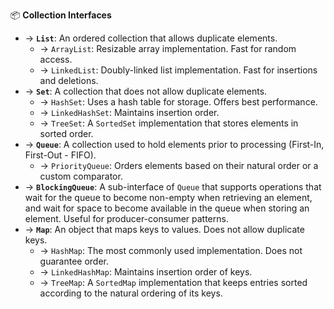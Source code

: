 📦 **Collection Interfaces**
- → **`List`**: An ordered collection that allows duplicate elements.
  - → `ArrayList`: Resizable array implementation. Fast for random access.
  - → `LinkedList`: Doubly-linked list implementation. Fast for insertions and deletions.
- → **`Set`**: A collection that does not allow duplicate elements.
  - → `HashSet`: Uses a hash table for storage. Offers best performance.
  - → `LinkedHashSet`: Maintains insertion order.
  - → `TreeSet`: A `SortedSet` implementation that stores elements in sorted order.
- → **`Queue`**: A collection used to hold elements prior to processing (First-In, First-Out - FIFO).
  - → `PriorityQueue`: Orders elements based on their natural order or a custom comparator.
- → **`BlockingQueue`**: A sub-interface of `Queue` that supports operations that wait for the queue to become non-empty when retrieving an element, and wait for space to become available in the queue when storing an element. Useful for producer-consumer patterns.
- → **`Map`**: An object that maps keys to values. Does not allow duplicate keys.
  - → `HashMap`: The most commonly used implementation. Does not guarantee order.
  - → `LinkedHashMap`: Maintains insertion order of keys.
  - → `TreeMap`: A `SortedMap` implementation that keeps entries sorted according to the natural ordering of its keys.
